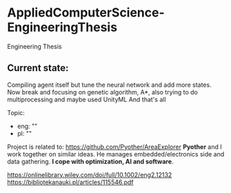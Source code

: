 # AppliedComputerScience-EngineeringThesis
Engineering Thesis

## Current state:
Compiling agent itself but tune the neural network and add more states.
Now break and focusing on genetic algorithm, A*, also trying to do multiprocessing and maybe used UnityML
And that's all


Topic:  
- eng: "" 
- pl: ""

Project is related to: https://github.com/Pyother/AreaExplorer
**Pyother** and I work together on similar ideas. He manages embedded/electronics side and data gathering. **I cope with optimization,
AI and software**.  


https://onlinelibrary.wiley.com/doi/full/10.1002/eng2.12132  
https://bibliotekanauki.pl/articles/115546.pdf  